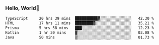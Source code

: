 
### Hello, World🐤

<!--START_SECTION:waka-->

```txt
TypeScript     20 hrs 39 mins  ██████████▓░░░░░░░░░░░░░░   42.30 %
HTML           17 hrs 11 mins  ████████▓░░░░░░░░░░░░░░░░   35.21 %
Prisma         5 hrs 58 mins   ███░░░░░░░░░░░░░░░░░░░░░░   12.23 %
Kotlin         1 hr 30 mins    ▓░░░░░░░░░░░░░░░░░░░░░░░░   03.08 %
Java           50 mins         ▒░░░░░░░░░░░░░░░░░░░░░░░░   01.73 %
```

<!--END_SECTION:waka-->
